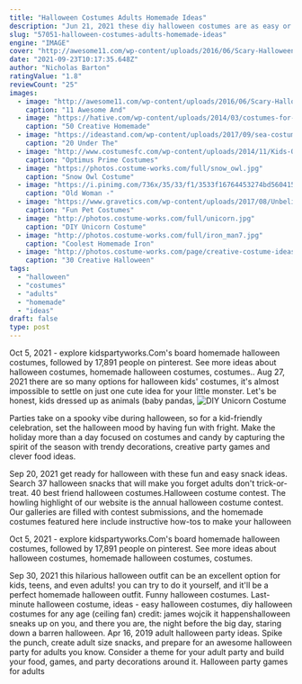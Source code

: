 ```yaml
---
title: "Halloween Costumes Adults Homemade Ideas"
description: "Jun 21, 2021 these diy halloween costumes are as easy or as involved as you'd like them to be. For instance, the dominoes costume is a great quick idea, while the alice in wonderland outfits require some planning. (if you're really pressed for time, check out these last-minute halloween costumes"
slug: "57051-halloween-costumes-adults-homemade-ideas"
engine: "IMAGE"
cover: "http://awesome11.com/wp-content/uploads/2016/06/Scary-Halloween-Costume-Ideas-for-Couples.jpg"
date: "2021-09-23T10:17:35.648Z"
author: "Nicholas Barton"
ratingValue: "1.8"
reviewCount: "25"
images:
  - image: "http://awesome11.com/wp-content/uploads/2016/06/Scary-Halloween-Costume-Ideas-for-Couples.jpg"
    caption: "11 Awesome And"
  - image: "https://hative.com/wp-content/uploads/2014/03/costumes-for-kids/5-statue-of-liberty-costume.jpg"
    caption: "50 Creative Homemade"
  - image: "https://ideastand.com/wp-content/uploads/2017/09/sea-costume-diy/12-under-the-sea-costumes-costume-diy.jpg"
    caption: "20 Under The"
  - image: "http://www.costumesfc.com/wp-content/uploads/2014/11/Kids-Optimus-Prime-Costume.jpg"
    caption: "Optimus Prime Costumes"
  - image: "https://photos.costume-works.com/full/snow_owl.jpg"
    caption: "Snow Owl Costume"
  - image: "https://i.pinimg.com/736x/35/33/f1/3533f16764453274bd56041579eb9451--cute-costumes-woman-halloween-costumes.jpg"
    caption: "Old Woman -"
  - image: "https://www.gravetics.com/wp-content/uploads/2017/08/Unbelievable-Halloween-Costume-Ideas.jpg"
    caption: "Fun Pet Costumes"
  - image: "http://photos.costume-works.com/full/unicorn.jpg"
    caption: "DIY Unicorn Costume"
  - image: "http://photos.costume-works.com/full/iron_man7.jpg"
    caption: "Coolest Homemade Iron"
  - image: "http://photos.costume-works.com/page/creative-costume-ideas-for-boys.jpg"
    caption: "30 Creative Halloween"
tags:
  - "halloween"
  - "costumes"
  - "adults"
  - "homemade"
  - "ideas"
draft: false
type: post
---
```


Oct 5, 2021 - explore kidspartyworks.Com's board homemade halloween costumes, followed by 17,891 people on pinterest. See more ideas about halloween costumes, homemade halloween costumes, costumes.. Aug 27, 2021 there are so many options for halloween kids' costumes, it's almost impossible to settle on just one cute idea for your little monster. Let's be honest, kids dressed up as animals (baby pandas,
![DIY Unicorn Costume](http://photos.costume-works.com/full/unicorn.jpg "DIY Unicorn Costume")

Parties take on a spooky vibe during halloween, so for a kid-friendly celebration, set the halloween mood by having fun with fright. Make the holiday more than a day focused on costumes and candy by capturing the spirit of the season with trendy decorations, creative party games and clever food ideas.
<!--inArticleAds-->

<!--galleryOne-->

Sep 20, 2021 get ready for halloween with these fun and easy snack ideas. Search  37 halloween snacks that will make you forget adults don't trick-or-treat. 40 best friend halloween costumes.Halloween costume contest. The howling highlight of our website is the annual halloween costume contest. Our galleries are filled with contest submissions, and the homemade costumes featured here include instructive how-tos to make your halloween
<!--inArticleAds-->

<!--galleryTwo-->

Oct 5, 2021 - explore kidspartyworks.Com's board homemade halloween costumes, followed by 17,891 people on pinterest. See more ideas about halloween costumes, homemade halloween costumes, costumes.
<!--galleryThree-->

Sep 30, 2021 this hilarious halloween outfit can be an excellent option for kids, teens, and even adults! you can try to do it yourself, and it'll be a perfect homemade halloween outfit. Funny halloween costumes. Last-minute halloween costume, ideas - easy halloween costumes, diy halloween costumes for any age (ceiling fan) credit: james wojcik it happenshalloween sneaks up on you, and there you are, the night before the big day, staring down a barren halloween. Apr 16, 2019 adult halloween party ideas. Spike the punch, create adult size snacks, and prepare for an awesome halloween party for adults you know. Consider a theme for your adult party and build your food, games, and party decorations around it. Halloween party games for adults